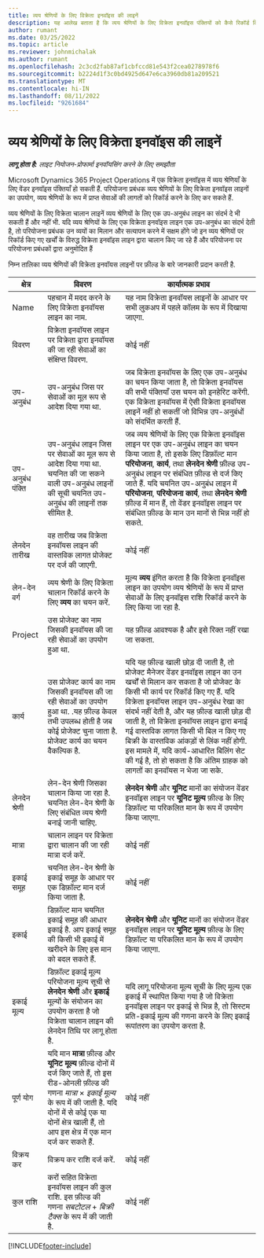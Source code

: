 ```yaml
---
title: व्यय श्रेणियों के लिए विक्रेता इनवॉइस की लाइनें
description: यह आलेख बताता है कि व्यय श्रेणियों के लिए विक्रेता इनवॉइस पंक्तियों को कैसे रिकॉर्ड किया जाए.
author: rumant
ms.date: 03/25/2022
ms.topic: article
ms.reviewer: johnmichalak
ms.author: rumant
ms.openlocfilehash: 2c3cd2fab87af1cbfccd81e543f2cea0278978f6
ms.sourcegitcommit: b2224d1f3c0bd4925d647e6ca3960db81a209521
ms.translationtype: MT
ms.contentlocale: hi-IN
ms.lasthandoff: 08/11/2022
ms.locfileid: "9261684"
---
```

# <a name="vendor-invoice-lines-for-expense-categories"></a>व्यय श्रेणियों के लिए विक्रेता इनवॉइस की लाइनें

_**लागू होता है:** लाइट नियोजन-प्रोफार्मा इनवॉयसिंग करने के लिए समझौता_

Microsoft Dynamics 365 Project Operations में एक विक्रेता इनवॉइस में व्यय श्रेणियाँ के लिए वेंडर इनवॉइस पंक्तियाँ हो सकती हैं. परियोजना प्रबंधक व्यय श्रेणियों के लिए विक्रेता इनवॉइस लाइनों का उपयोग, व्यय श्रेणियों के रूप में प्राप्त सेवाओं की लागतों को रिकॉर्ड करने के लिए कर सकते हैं.

व्यय श्रेणियों के लिए विक्रेता चालान लाइनें व्यय श्रेणियों के लिए एक उप-अनुबंध लाइन का संदर्भ दे भी सकती हैं और नहीं भी. यदि व्यय श्रेणियों के लिए एक विक्रेता इनवॉइस लाइन एक उप-अनुबंध का संदर्भ देती है, तो परियोजना प्रबंधक उन व्ययों का मिलान और सत्यापन करने में सक्षम होंगे जो इन व्यय श्रेणियों पर रिकॉर्ड किए गए खर्चों के विरुद्ध विक्रेता इनवॉइस लाइन द्वारा चालान किए जा रहे हैं और परियोजना पर परियोजना प्रबंधकों द्वारा अनुमोदित हैं

निम्न तालिका व्यय श्रेणियों की विक्रेता इनवॉयस लाइनों पर फ़ील्ड के बारे जानकारी प्रदान करती है.

| क्षेत्र | विवरण | कार्यात्मक प्रभाव |
| --- | --- | --- |
| Name | पहचान में मदद करने के लिए विक्रेता इनवॉयस लाइन का नाम. | यह नाम विक्रेता इनवॉयस लाइनों के आधार पर सभी लुकअप में पहले कॉलम के रूप में दिखाया जाएगा. |
| विवरण | विक्रेता इनवॉयस लाइन पर विक्रेता द्वारा इनवॉयस की जा रही सेवाओं का संक्षिप्त विवरण. | कोई नहीं |
| उप-अनुबंध | उप-अनुबंध जिस पर सेवाओं का मूल रूप से आदेश दिया गया था. | जब विक्रेता इनवॉयस के लिए एक उप-अनुबंध का चयन किया जाता है, तो विक्रेता इनवॉयस की सभी पंक्तियाँ उस चयन को इनहेरिट करेंगी. एक विक्रेता इनवॉयस में ऐसी विक्रेता इनवॉयस लाइनें नहीं हो सकतीं जो विभिन्न उप-अनुबंधों को संदर्भित करती हैं. |
| उप-अनुबंध पंक्ति | उप-अनुबंध लाइन जिस पर सेवाओं का मूल रूप से आदेश दिया गया था. चयनित की जा सकने वाली उप-अनुबंध लाइनों की सूची चयनित उप-अनुबंध की लाइनों तक सीमित है. | जब व्यय श्रेणियों के लिए एक विक्रेता इनवॉइस लाइन पर एक उप-अनुबंध लाइन का चयन किया जाता है, तो इसके लिए डिफ़ॉल्ट मान **परियोजना**, **कार्य**, तथा **लेनदेन श्रेणी** फ़ील्ड उप-अनुबंध लाइन पर संबंधित फ़ील्ड से दर्ज किए जाते हैं. यदि चयनित उप-अनुबंध लाइन में **परियोजना**, **परियोजना कार्य**, तथा **लेनदेन श्रेणी** फ़ील्ड में मान हैं, तो वेंडर इनवॉइस लाइन पर संबंधित फ़ील्ड के मान उन मानों से भिन्न नहीं हो सकते. |
| लेनदेन तारीख | वह तारीख जब विक्रेता इनवॉयस लाइन की वास्तविक लागत प्रोजेक्ट पर दर्ज की जाएगी. |कोई नहीं |
| लेन-देन वर्ग | व्यय श्रेणी के लिए विक्रेता चालान रिकॉर्ड करने के लिए **व्यय** का चयन करें. | मूल्य **व्यय** इंगित करता है कि विक्रेता इनवॉइस लाइन का उपयोग व्यय श्रेणियों के रूप में प्राप्त सेवाओं के लिए इनवॉइस राशि रिकॉर्ड करने के लिए किया जा रहा है. |
| Project | उस प्रोजेक्ट का नाम जिसकी इनवॉयस की जा रही सेवाओं का उपयोग हुआ था. | यह फ़ील्ड आवश्यक है और इसे रिक्त नहीं रखा जा सकता. |
| कार्य | उस प्रोजेक्ट कार्य का नाम जिसकी इनवॉयस की जा रही सेवाओं का उपयोग हुआ था. .यह फ़ील्ड केवल तभी उपलब्ध होती है जब कोई प्रोजेक्ट चुना जाता है. प्रोजेक्ट कार्य का चयन वैकल्पिक है. | यदि यह फ़ील्ड खाली छोड़ दी जाती है, तो प्रोजेक्ट मैनेजर वेंडर इनवॉइस लाइन का उन खर्चों से मिलान कर सकता है जो प्रोजेक्ट के किसी भी कार्य पर रिकॉर्ड किए गए हैं. यदि विक्रेता इनवॉयस लाइन उप-अनुबंध रेखा का संदर्भ नहीं देती है, और यह फ़ील्ड खाली छोड़ दी जाती है, तो विक्रेता इनवॉयस लाइन द्वारा बनाई गई वास्तविक लागत किसी भी बिल न किए गए बिक्री के वास्तविक आंकड़ों से लिंक नहीं होगी. इस मामले में, यदि कार्य-आधारित बिलिंग सेट की गई है, तो हो सकता है कि अंतिम ग्राहक को लागतों का इनवॉयस न भेजा जा सके. |
| लेनदेन श्रेणी | लेन-देन श्रेणी जिसका चालान किया जा रहा है. चयनित लेन-देन श्रेणी के लिए संबंधित व्यय श्रेणी बनाई जानी चाहिए. | **लेनदेन श्रेणी** और **यूनिट** मानों का संयोजन वेंडर इनवॉइस लाइन पर **यूनिट मूल्य** फ़ील्ड के लिए डिफ़ॉल्ट या परिकलित मान के रूप में उपयोग किया जाएगा. |
| मात्रा | चालान लाइन पर विक्रेता द्वारा चालान की जा रही मात्रा दर्ज करें. |कोई नहीं|
| इकाई समूह | चयनित लेन-देन श्रेणी के इकाई समूह के आधार पर एक डिफ़ॉल्ट मान दर्ज किया जाता है. | कोई नहीं |
| इकाई | डिफ़ॉल्ट मान चयनित इकाई समूह की आधार इकाई है. आप इकाई समूह की किसी भी इकाई में खरीदने के लिए इस मान को बदल सकते हैं. | **लेनदेन श्रेणी** और **यूनिट** मानों का संयोजन वेंडर इनवॉइस लाइन पर **यूनिट मूल्य** फ़ील्ड के लिए डिफ़ॉल्ट या परिकलित मान के रूप में उपयोग किया जाएगा. |
| इकाई मूल्य | डिफ़ॉल्ट इकाई मूल्य परियोजना मूल्य सूची से **लेनदेन श्रेणी** और **इकाई** मूल्यों के संयोजन का उपयोग करता है जो विक्रेता चालान लाइन की लेनदेन तिथि पर लागू होता है. | यदि लागू परियोजना मूल्य सूची के लिए मूल्य एक इकाई में स्थापित किया गया है जो विक्रेता इनवॉइस लाइन पर इकाई से भिन्न है, तो सिस्टम प्रति-इकाई मूल्य की गणना करने के लिए इकाई रूपांतरण का उपयोग करता है. |
| पूर्ण योग | यदि मान **मात्रा** फ़ील्ड और **यूनिट मूल्य** फ़ील्ड दोनों में दर्ज किए जाते हैं, तो इस रीड-ओनली फ़ील्ड की गणना *मात्रा* &times; *इकाई मूल्य* के रूप में की जाती है. यदि दोनों में से कोई एक या दोनों क्षेत्र खाली हैं, तो आप इस क्षेत्र में एक मान दर्ज कर सकते हैं.| कोई नहीं |
| विक्रय कर | विक्रय कर राशि दर्ज करें. | कोई नहीं |
| कुल राशि | करों सहित विक्रेता इनवॉयस लाइन की कुल राशि. इस फ़ील्ड की गणना *सबटोटल* + *बिक्री टैक्स* के रूप में की जाती है. | कोई नहीं |

[!INCLUDE[footer-include](../../includes/footer-banner.md)]
